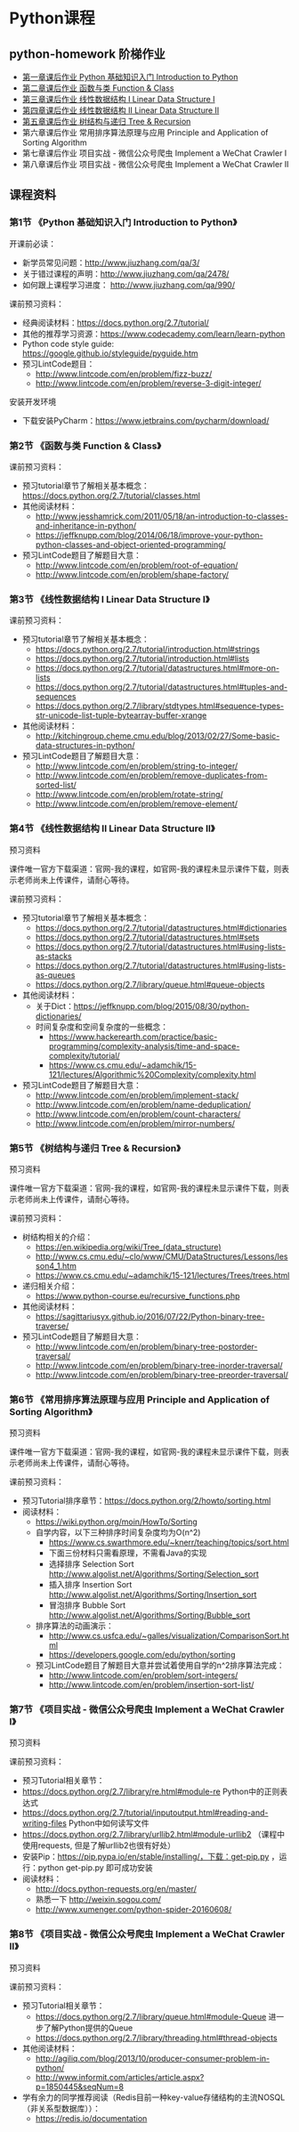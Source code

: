 # Python课程
## python-homework 阶梯作业
- [第一章课后作业 Python 基础知识入门 Introduction to Python](https://github.com/yeshenlin/python-homework/blob/master/01_chapter/01_homework.md)
- [第二章课后作业 函数与类 Function & Class](https://github.com/yeshenlin/python-homework/blob/master/02_chapter/02_homework.md)
- [第三章课后作业 线性数据结构 I Linear Data Structure I](https://github.com/yeshenlin/python-homework/blob/master/03_chapter/03_homework.md)
- [第四章课后作业 线性数据结构 II Linear Data Structure II](https://github.com/yeshenlin/python-homework/blob/master/04_chapter/04_homework.md)
- [第五章课后作业 树结构与递归 Tree & Recursion](https://github.com/yeshenlin/python-homework/blob/master/05_chapter/05_homework.md)
- 第六章课后作业 常用排序算法原理与应用 Principle and Application of Sorting Algorithm
- 第七章课后作业 项目实战 - 微信公众号爬虫 Implement a WeChat Crawler I
- 第八章课后作业 项目实战 - 微信公众号爬虫 Implement a WeChat Crawler II

## 课程资料
### 第1节 《Python 基础知识入门 Introduction to Python》
开课前必读：
- 新学员常见问题：http://www.jiuzhang.com/qa/3/
- 关于错过课程的声明：http://www.jiuzhang.com/qa/2478/
- 如何跟上课程学习进度： http://www.jiuzhang.com/qa/990/

课前预习资料：
- 经典阅读材料：https://docs.python.org/2.7/tutorial/
- 其他的推荐学习资源：https://www.codecademy.com/learn/learn-python
- Python code style guide: https://google.github.io/styleguide/pyguide.htm
- 预习LintCode题目：
    - http://www.lintcode.com/en/problem/fizz-buzz/
    - http://www.lintcode.com/en/problem/reverse-3-digit-integer/

安装开发环境
- 下载安装PyCharm：https://www.jetbrains.com/pycharm/download/

### 第2节 《函数与类 Function & Class》
课前预习资料：
- 预习tutorial章节了解相关基本概念：https://docs.python.org/2.7/tutorial/classes.html
- 其他阅读材料：
    - http://www.jesshamrick.com/2011/05/18/an-introduction-to-classes-and-inheritance-in-python/
    - https://jeffknupp.com/blog/2014/06/18/improve-your-python-python-classes-and-object-oriented-programming/
- 预习LintCode题目了解题目大意：
    - http://www.lintcode.com/en/problem/root-of-equation/
    - http://www.lintcode.com/en/problem/shape-factory/

### 第3节 《线性数据结构 I Linear Data Structure I》
课前预习资料：
- 预习tutorial章节了解相关基本概念：
    - https://docs.python.org/2.7/tutorial/introduction.html#strings
    - https://docs.python.org/2.7/tutorial/introduction.html#lists
    - https://docs.python.org/2.7/tutorial/datastructures.html#more-on-lists
    - https://docs.python.org/2.7/tutorial/datastructures.html#tuples-and-sequences
    - https://docs.python.org/2.7/library/stdtypes.html#sequence-types-str-unicode-list-tuple-bytearray-buffer-xrange
- 其他阅读材料：
    - http://kitchingroup.cheme.cmu.edu/blog/2013/02/27/Some-basic-data-structures-in-python/
- 预习LintCode题目了解题目大意：
    - http://www.lintcode.com/en/problem/string-to-integer/
    - http://www.lintcode.com/en/problem/remove-duplicates-from-sorted-list/
    - http://www.lintcode.com/en/problem/rotate-string/
    - http://www.lintcode.com/en/problem/remove-element/

### 第4节 《线性数据结构 II Linear Data Structure II》
预习资料

课件唯一官方下载渠道：官网-我的课程，如官网-我的课程未显示课件下载，则表示老师尚未上传课件，请耐心等待。

课前预习资料：
- 预习tutorial章节了解相关基本概念：
  - https://docs.python.org/2.7/tutorial/datastructures.html#dictionaries
  - https://docs.python.org/2.7/tutorial/datastructures.html#sets
  - https://docs.python.org/2.7/tutorial/datastructures.html#using-lists-as-stacks
  - https://docs.python.org/2.7/tutorial/datastructures.html#using-lists-as-queues
  - https://docs.python.org/2.7/library/queue.html#queue-objects
- 其他阅读材料：
  - 关于Dict：https://jeffknupp.com/blog/2015/08/30/python-dictionaries/
  - 时间复杂度和空间复杂度的一些概念：
    - https://www.hackerearth.com/practice/basic-programming/complexity-analysis/time-and-space-complexity/tutorial/
    - https://www.cs.cmu.edu/~adamchik/15-121/lectures/Algorithmic%20Complexity/complexity.html
- 预习LintCode题目了解题目大意：
  - http://www.lintcode.com/en/problem/implement-stack/
  - http://www.lintcode.com/en/problem/name-deduplication/
  - http://www.lintcode.com/en/problem/count-characters/
  - http://www.lintcode.com/en/problem/mirror-numbers/

### 第5节 《树结构与递归 Tree & Recursion》
预习资料

课件唯一官方下载渠道：官网-我的课程，如官网-我的课程未显示课件下载，则表示老师尚未上传课件，请耐心等待。

课前预习资料：
- 树结构相关的介绍：
  - https://en.wikipedia.org/wiki/Tree_(data_structure)
  - http://www.cs.cmu.edu/~clo/www/CMU/DataStructures/Lessons/lesson4_1.htm
  - https://www.cs.cmu.edu/~adamchik/15-121/lectures/Trees/trees.html
- 递归相关介绍：
  - https://www.python-course.eu/recursive_functions.php
- 其他阅读材料：
  - https://sagittariusyx.github.io/2016/07/22/Python-binary-tree-traverse/
- 预习LintCode题目了解题目大意：
  - http://www.lintcode.com/en/problem/binary-tree-postorder-traversal/
  - http://www.lintcode.com/en/problem/binary-tree-inorder-traversal/
  - http://www.lintcode.com/en/problem/binary-tree-preorder-traversal/

### 第6节 《常用排序算法原理与应用 Principle and Application of Sorting Algorithm》
预习资料

课件唯一官方下载渠道：官网-我的课程，如官网-我的课程未显示课件下载，则表示老师尚未上传课件，请耐心等待。

课前预习资料：
- 预习Tutorial排序章节：https://docs.python.org/2/howto/sorting.html
- 阅读材料：
  - https://wiki.python.org/moin/HowTo/Sorting
  - 自学内容，以下三种排序时间复杂度均为O(n^2)
    - https://www.cs.swarthmore.edu/~knerr/teaching/topics/sort.html
    - 下面三份材料只需看原理，不需看Java的实现
    - 选择排序 Selection Sort http://www.algolist.net/Algorithms/Sorting/Selection_sort
    - 插入排序 Insertion Sort http://www.algolist.net/Algorithms/Sorting/Insertion_sort
    - 冒泡排序 Bubble Sort http://www.algolist.net/Algorithms/Sorting/Bubble_sort
  - 排序算法的动画演示：
    - http://www.cs.usfca.edu/~galles/visualization/ComparisonSort.html
    - https://developers.google.com/edu/python/sorting
  - 预习LintCode题目了解题目大意并尝试着使用自学的n^2排序算法完成：
    - http://www.lintcode.com/en/problem/sort-integers/
    - http://www.lintcode.com/en/problem/insertion-sort-list/

### 第7节 《项目实战 - 微信公众号爬虫 Implement a WeChat Crawler I》
预习资料

课前预习资料：
 - 预习Tutorial相关章节：
  - https://docs.python.org/2.7/library/re.html#module-re Python中的正则表达式
  - https://docs.python.org/2.7/tutorial/inputoutput.html#reading-and-writing-files Python中如何读写文件
  - https://docs.python.org/2.7/library/urllib2.html#module-urllib2 （课程中使用requests, 但是了解urllib2也很有好处）
- 安装Pip：https://pip.pypa.io/en/stable/installing/，下载：get-pip.py ，运行：python get-pip.py 即可成功安装
- 阅读材料：
  - http://docs.python-requests.org/en/master/
  - 熟悉一下 http://weixin.sogou.com/
  - http://www.xumenger.com/python-spider-20160608/

### 第8节 《项目实战 - 微信公众号爬虫 Implement a WeChat Crawler II》
预习资料

课前预习资料：
- 预习Tutorial相关章节：
  - https://docs.python.org/2.7/library/queue.html#module-Queue 进一步了解Python提供的Queue
  - https://docs.python.org/2.7/library/threading.html#thread-objects
- 其他阅读材料：
  - http://agiliq.com/blog/2013/10/producer-consumer-problem-in-python/
  - http://www.informit.com/articles/article.aspx?p=1850445&seqNum=8
- 学有余力的同学推荐阅读（Redis目前一种key-value存储结构的主流NOSQL（非关系型数据库））：
  - https://redis.io/documentation